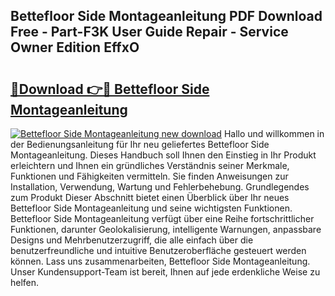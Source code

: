## Bettefloor Side Montageanleitung PDF Download Free - Part-F3K User Guide Repair - Service Owner Edition EffxO

# <h2><a href="http://df74yt8.blite.top/?on=Bettefloor+Side+Montageanleitung">🔗Download 👉🔴 Bettefloor Side Montageanleitung</a></h2>

[![Bettefloor Side Montageanleitung new download](https://i.imgur.com/lujVjoI.png)](http://df74yt8.blite.top/?on=Bettefloor+Side+Montageanleitung)
Hallo und willkommen in der Bedienungsanleitung für Ihr neu geliefertes Bettefloor Side Montageanleitung. Dieses Handbuch soll Ihnen den Einstieg in Ihr Produkt erleichtern und Ihnen ein gründliches Verständnis seiner Merkmale, Funktionen und Fähigkeiten vermitteln. Sie finden Anweisungen zur Installation, Verwendung, Wartung und Fehlerbehebung. Grundlegendes zum Produkt Dieser Abschnitt bietet einen Überblick über Ihr neues Bettefloor Side Montageanleitung und seine wichtigsten Funktionen. Bettefloor Side Montageanleitung verfügt über eine Reihe fortschrittlicher Funktionen, darunter Geolokalisierung, intelligente Warnungen, anpassbare Designs und Mehrbenutzerzugriff, die alle einfach über die benutzerfreundliche und intuitive Benutzeroberfläche gesteuert werden können. Lass uns zusammenarbeiten, Bettefloor Side Montageanleitung. Unser Kundensupport-Team ist bereit, Ihnen auf jede erdenkliche Weise zu helfen.
